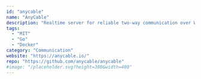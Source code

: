 ```yaml
---
id: "anycable"
name: "AnyCable"
description: "Realtime server for reliable two-way communication over WebSockets, Server-sent events, etc."
tags:
  - "MIT"
  - "Go"
  - "Docker"
category: "Communication"
website: "https://anycable.io/"
repo: "https://github.com/anycable/anycable"
#image: "/placeholder.svg?height=300&width=400"
---
```


